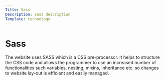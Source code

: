 ```yaml
---
Title: Sass
Description: sass description
Template: technology
---
```



# Sass

The website uses SASS which is a CSS pre-processor. It helps to structure the CSS code and allows the programmer to use an increased number of functionalities such variables, nesting, mixins, inheritance etc. so changes to website lay-out is efficient and easily managed.
